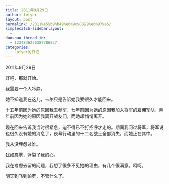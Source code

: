 ```yaml
---
title: 2011年9月29日
author: lofyer
layout: post
permalink: /2011%e5%b9%b49%e6%9c%8829%e6%97%a5/
simplecatch-sidebarlayout:
  - 
duoshuo_thread_id:
  - 1234836220387786837
categories:
  - Lofyer的日记
---
```

2011年9月29日

好吧，那就开始。

我需要一个人冷静。

她不知道我在这儿，卡尔只是告诉她我要很久才能回来。

十五年前因为她的原因我去参军，七年前因为她的原因我加入将军的雇佣军队，两年前因为她的原因我离开战友们，而她却悄悄离开。

现在回来告诉我当时很紧急，迫不得已不打招呼才走的。期间我问过将军，将军说也很久没有她的消息了，夜幕行动里的十二名战士全部消失，而她正在其中。

我从没埋怨过谁。

犹如霹雳，劈裂了我的心。

我在考虑去留的问题，我想了很多不见她的理由，有几个很满意。呵呵。

明天到飞到帕罗，不管什么了。

&nbsp;